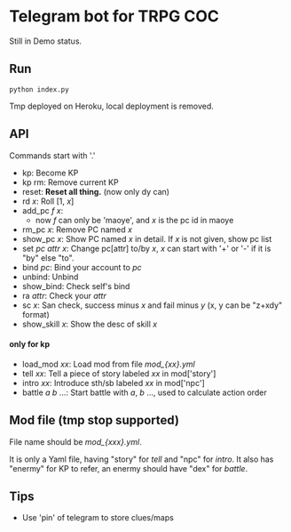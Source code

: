 # Telegram bot for TRPG COC
Still in Demo status.

## Run
`python index.py`

 Tmp deployed on Heroku, local deployment is removed.

## API
Commands start with '.'
- kp: Become KP
- kp rm: Remove current KP
- reset: **Reset all thing.** (now only dy can)
- rd *x*: Roll [1, *x*]
- add_pc *f* *x*:
  - now *f* can only be 'maoye', and *x* is the pc id in maoye
- rm_pc *x*: Remove PC named *x*
- show_pc *x*: Show PC named *x* in detail. If *x* is not given, show pc list
- set *pc* *attr* *x*: Change pc[attr] to/by *x*, *x* can start with '+' or '-' if it is "by" else "to".
- bind *pc*: Bind your account to *pc*
- unbind: Unbind
- show_bind: Check self's bind
- ra *attr*: Check your *attr*
- sc *x*: San check, success minus *x* and fail minus *y* (x, y can be "z+xdy" format)
- show_skill *x*: Show the desc of skill *x*

#### only for kp
- load_mod *xx*: Load mod from file *mod_{xx}.yml*
- tell *xx*: Tell a piece of story labeled *xx* in mod['story']
- intro *xx*: Introduce sth/sb labeled *xx* in mod['npc']
- battle *a* *b* ...: Start battle with *a*, *b* ..., used to calculate action order

## Mod file (tmp stop supported)
File name should be *mod_{xxx}.yml*.

It is only a Yaml file, having "story" for *tell* and "npc" for *intro*. It also has "enermy" for KP to refer, an enermy should have "dex" for *battle*.

## Tips
- Use 'pin' of telegram to store clues/maps
